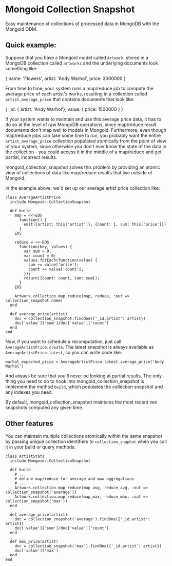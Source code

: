 Mongoid Collection Snapshot
===========================

Easy maintenance of collections of processed data in MongoDB with the Mongoid ODM.

Quick example:
--------------

Suppose that you have a Mongoid model called `Artwork`, stored
in a MongoDB collection called `artworks` and the underlying documents 
look something like:

  { name: 'Flowers', artist: 'Andy Warhol', price: 3000000 }

From time to time, your system runs a map/reduce job to compute the
average price of each artist's works, resulting in a collection called
`artist_average_price` that contains documents that look like:

  { _id: { artist: 'Andy Warhol'}, value: { price: 1500000 } }

If your system wants to maintain and use this average price data, it has 
to do so at the level of raw MongoDB operations, since
map/reduce result documents don't map well to models in Mongoid.
Furthermore, even though map/reduce jobs can take some time to run, you probably 
want the entire `artist_average_price` collection populated atomically
from the point of view of your system, since otherwise you don't ever
know the state of the data in the collection - you could access it in
the middle of a map/reduce and get partial, incorrect results.

mongoid_collection_snapshot solves this problem by providing an atomic
view of collections of data like map/reduce results that live outside
of Mongoid. 

In the example above, we'd set up our average artist price collection like:

    class AverageArtistPrice
      include Mongoid::CollectionSnapshot

      def build
        map = <<-EOS
          function() {
            emit({artist: this['artist']}, {count: 1, sum: this['price']})
          }
        EOS

        reduce = <<-EOS
          function(key, values) {
            var sum = 0;
            var count = 0;
            values.forEach(function(value) {
              sum += value['price'];
              count += value['count'];
            });
            return({count: count, sum: sum});
          }
        EOS

        Artwork.collection.map_reduce(map, reduce, :out => collection_snapshot.name)
      end

      def average_price(artist)
        doc = collection_snapshot.findOne({'_id.artist': artist})
        doc['value']['sum']/doc['value']['count']
      end
    end

Now, if you want
to schedule a recomputation, just call `AverageArtistPrice.create`. The latest
snapshot is always available as `AverageArtistPrice.latest`, so you can write
code like:

    warhol_expected_price = AverageArtistPrice.latest.average_price('Andy Warhol')

And always be sure that you'll never be looking at partial results. The only
thing you need to do to hook into mongoid_collection_snapshot is implement the
method `build`, which populates the collection snapshot and any indexes you need.

By default, mongoid_collection_snapshot maintains the most recent two snapshots 
computed any given time.

Other features
--------------

You can maintain multiple collections atomically within the same snapshot by
passing unique collection identifiers to ``collection_snaphot`` when you call it 
in your build or query methods:

    class ArtistStats
      include Mongoid::CollectionSnapshot

      def build
        # ...
        # define map/reduce for average and max aggregations
        # ...
        Artwork.collection.map_reduce(map_avg, reduce_avg, :out => collection_snapshot('average'))
        Artwork.collection.map_reduce(map_max, reduce_max, :out => collection_snapshot('max'))
      end

      def average_price(artist)
        doc = collection_snapshot('average').findOne({'_id.artist': artist})
        doc['value']['sum']/doc['value']['count']
      end

      def max_price(artist)
        doc = collection_snapshot('max').findOne({'_id.artist': artist})
        doc['value']['max']
      end
    end	